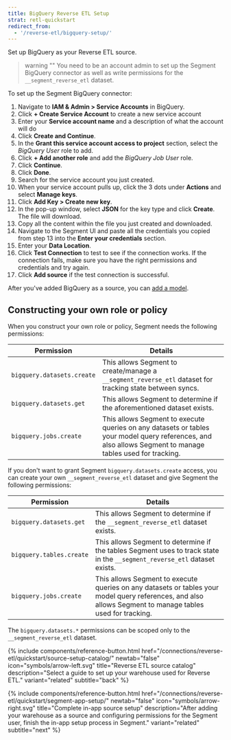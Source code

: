 ```yaml
---
title: BigQuery Reverse ETL Setup
strat: retl-quickstart
redirect_from:
  - '/reverse-etl/bigquery-setup/'
---
```


Set up BigQuery as your Reverse ETL source. 

> warning ""
> You need to be an account admin to set up the Segment BigQuery connector as well as write permissions for the `__segment_reverse_etl` dataset.

To set up the Segment BigQuery connector:
1. Navigate to **IAM & Admin > Service Accounts** in BigQuery.  
2. Click **+ Create Service Account** to create a new service account
3. Enter your **Service account name** and a description of what the account will do
4. Click **Create and Continue**.
5. In the **Grant this service account access to project** section, select the *BigQuery User* role to add.
6. Click **+ Add another role** and add the *BigQuery Job User* role.
7. Click **Continue**.
8. Click **Done**.
9. Search for the service account you just created.
10. When your service account pulls up, click the 3 dots under **Actions** and select **Manage keys**.
11. Click **Add Key > Create new key**.
12. In the pop-up window, select **JSON** for the key type and click **Create**. The file will download.
13. Copy all the content within the file you just created and downloaded.
14. Navigate to the Segment UI and paste all the credentials you copied from step 13 into the **Enter your credentials** section.
19. Enter your **Data Location**.
20. Click **Test Connection** to test to see if the connection works. If the connection fails, make sure you have the right permissions and credentials and try again.
6. Click **Add source** if the test connection is successful.

After you've added BigQuery as a source, you can [add a model](/docs/connections/reverse-etl#step-2-add-a-model).

## Constructing your own role or policy
When you construct your own role or policy, Segment needs the following permissions:

Permission | Details
---------- | --------
`bigquery.datasets.create` | This allows Segment to create/manage a `__segment_reverse_etl` dataset for tracking state between syncs.
`bigquery.datasets.get` | This allows Segment to determine if the aforementioned dataset exists.
`bigquery.jobs.create` | This allows Segment to execute queries on any datasets or tables your model query references, and also allows Segment to manage tables used for tracking.

If you don't want to grant Segment `bigquery.datasets.create` access, you can create your own `__segment_reverse_etl` dataset and give Segment the following permissions: 

Permission | Details
---------- | --------
`bigquery.datasets.get` | This allows Segment to determine if the `__segment_reverse_etl` dataset exists.
`bigquery.tables.create` | This allows Segment to determine if the tables Segment uses to track state in the `__segment_reverse_etl` dataset exists.
`bigquery.jobs.create` | This allows Segment to execute queries on any datasets or tables your model query references, and also allows Segment to manage tables used for tracking.

The `bigquery.datasets.*` permissions can be scoped only to the `__segment_reverse_etl` dataset. 

<div class="double">
  {% include components/reference-button.html href="/connections/reverse-etl/quickstart/source-setup-catalog/" newtab="false" icon="symbols/arrow-left.svg" title="Reverse ETL source catalog" description="Select a guide to set up your warehouse used for Reverse ETL." variant="related" subtitle="back" %}

  {% include components/reference-button.html href="/connections/reverse-etl/quickstart/segment-app-setup/" newtab="false" icon="symbols/arrow-right.svg" title="Complete in-app source setup" description="After adding your warehouse as a source and configuring permissions for the Segment user, finish the in-app setup process in Segment." variant="related" subtitle="next" %}
</div>
